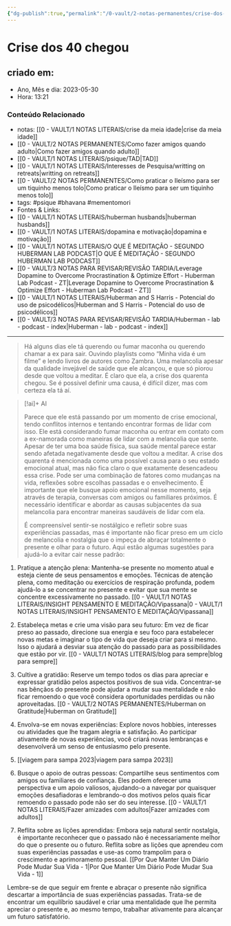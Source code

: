 ```yaml
---
{"dg-publish":true,"permalink":"/0-vault/2-notas-permanentes/crise-dos-40-chegou/","tags":["permanente","psique","bhavana","mementomori"],"dgHomeLink":true,"dgShowLocalGraph":true,"dgShowFileTree":true,"dgEnableSearch":true}
---
```


# Crise dos 40 chegou

## criado em: 
-  Ano, Mês e dia: 2023-05-30
- Hora: 13:21

### Conteúdo Relacionado
- notas: [[0 - VAULT/1 NOTAS LITERAIS/crise da meia idade\|crise da meia idade]]
- [[0 - VAULT/2 NOTAS PERMANENTES/Como fazer amigos quando adulto\|Como fazer amigos quando adulto]]
- [[0 - VAULT/1 NOTAS LITERAIS/psique/TAD\|TAD]]
- [[0 - VAULT/1 NOTAS LITERAIS/Interesses de Pesquisa/writting on retreats\|writting on retreats]]
- [[0 - VAULT/2 NOTAS PERMANENTES/Como praticar o Ileísmo para ser um tiquinho menos tolo\|Como praticar o Ileísmo para ser um tiquinho menos tolo]]
- tags: #psique #bhavana #mementomori 
- Fontes & Links: 
- [[0 - VAULT/1 NOTAS LITERAIS/huberman husbands\|huberman husbands]]
- [[0 - VAULT/1 NOTAS LITERAIS/dopamina e motivação\|dopamina e motivação]]
- [[0 - VAULT/1 NOTAS LITERAIS/O QUE É MEDITAÇÃO - SEGUNDO HUBERMAN LAB PODCAST\|O QUE É MEDITAÇÃO - SEGUNDO HUBERMAN LAB PODCAST]]
- [[0 - VAULT/3 NOTAS PARA REVISAR/REVISÃO TARDIA/Leverage Dopamine to Overcome Procrastination & Optimize Effort - Huberman Lab Podcast - ZT\|Leverage Dopamine to Overcome Procrastination & Optimize Effort - Huberman Lab Podcast - ZT]]
- [[0 - VAULT/1 NOTAS LITERAIS/Huberman and S Harris - Potencial do uso de psicodélicos\|Huberman and S Harris - Potencial do uso de psicodélicos]]
- [[0 - VAULT/3 NOTAS PARA REVISAR/REVISÃO TARDIA/Huberman - lab - podcast - index\|Huberman - lab - podcast - index]]
---

> Há alguns dias ele tá querendo ou fumar maconha ou querendo chamar a ex para sair. Ouvindo playlists como “Minha vida é um filme” e lendo livros de autores como Zambra. Uma melancolia apesar da qualidade invejável de saúde que ele alcançou, e que só piorou desde que voltou a meditar. É claro que ela, a crise dos quarenta chegou. Se é possivel definir uma causa, é difícil dizer, mas com certeza ela tá aí. 

> [!ai]+ AI
>
> Parece que ele está passando por um momento de crise emocional, tendo conflitos internos e tentando encontrar formas de lidar com isso. Ele está considerando fumar maconha ou entrar em contato com a ex-namorada como maneiras de lidar com a melancolia que sente. Apesar de ter uma boa saúde física, sua saúde mental parece estar sendo afetada negativamente desde que voltou a meditar.
> A crise dos quarenta é mencionada como uma possível causa para o seu estado emocional atual, mas não fica claro o que exatamente desencadeou essa crise. Pode ser uma combinação de fatores como mudanças na vida, reflexões sobre escolhas passadas e o envelhecimento.
> É importante que ele busque apoio emocional nesse momento, seja através de terapia, conversas com amigos ou familiares próximos. É necessário identificar e abordar as causas subjacentes da sua melancolia para encontrar maneiras saudáveis ​​de lidar com ela.
> 
> É compreensível sentir-se nostálgico e refletir sobre suas experiências passadas, mas é importante não ficar preso em um ciclo de melancolia e nostalgia que o impeça de abraçar totalmente o presente e olhar para o futuro. Aqui estão algumas sugestões para ajudá-lo a evitar cair nesse padrão:

1. Pratique a atenção plena: Mantenha-se presente no momento atual e esteja ciente de seus pensamentos e emoções. Técnicas de atenção plena, como meditação ou exercícios de respiração profunda, podem ajudá-lo a se concentrar no presente e evitar que sua mente se concentre excessivamente no passado. [[0 - VAULT/1 NOTAS LITERAIS/INSIGHT PENSAMENTO E MEDITAÇÃO/Vipassana\|0 - VAULT/1 NOTAS LITERAIS/INSIGHT PENSAMENTO E MEDITAÇÃO/Vipassana]]

2. Estabeleça metas e crie uma visão para seu futuro: Em vez de ficar preso ao passado, direcione sua energia e seu foco para estabelecer novas metas e imaginar o tipo de vida que deseja criar para si mesmo. Isso o ajudará a desviar sua atenção do passado para as possibilidades que estão por vir. [[0 - VAULT/1 NOTAS LITERAIS/blog para sempre\|blog para sempre]]

3. Cultive a gratidão: Reserve um tempo todos os dias para apreciar e expressar gratidão pelos aspectos positivos de sua vida. Concentrar-se nas bênçãos do presente pode ajudar a mudar sua mentalidade e não ficar remoendo o que você considera oportunidades perdidas ou não aproveitadas. [[0 - VAULT/2 NOTAS PERMANENTES/Huberman on Gratitude\|Huberman on Gratitude]]

4. Envolva-se em novas experiências: Explore novos hobbies, interesses ou atividades que lhe tragam alegria e satisfação. Ao participar ativamente de novas experiências, você criará novas lembranças e desenvolverá um senso de entusiasmo pelo presente.
5. [[viagem para sampa 2023\|viagem para sampa 2023]]

6. Busque o apoio de outras pessoas: Compartilhe seus sentimentos com amigos ou familiares de confiança. Eles podem oferecer uma perspectiva e um apoio valiosos, ajudando-o a navegar por quaisquer emoções desafiadoras e lembrando-o dos motivos pelos quais ficar remoendo o passado pode não ser do seu interesse. [[0 - VAULT/1 NOTAS LITERAIS/Fazer amizades com adultos\|Fazer amizades com adultos]]

7. Reflita sobre as lições aprendidas: Embora seja natural sentir nostalgia, é importante reconhecer que o passado não é necessariamente melhor do que o presente ou o futuro. Reflita sobre as lições que aprendeu com suas experiências passadas e use-as como trampolim para o crescimento e aprimoramento pessoal. [[Por Que Manter Um Diário Pode Mudar Sua Vida - 1\|Por Que Manter Um Diário Pode Mudar Sua Vida - 1]]

Lembre-se de que seguir em frente e abraçar o presente não significa descartar a importância de suas experiências passadas. Trata-se de encontrar um equilíbrio saudável e criar uma mentalidade que lhe permita apreciar o presente e, ao mesmo tempo, trabalhar ativamente para alcançar um futuro satisfatório.